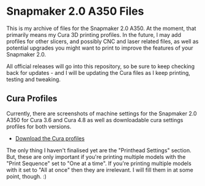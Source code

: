 # Snapmaker 2.0 A350 Files

This is my archive of files for the Snapmaker 2.0 A350. At the moment, that primarily means my Cura 3D printing profiles. In the future, I may add profiles for other slicers, and possibly CNC and laser related files, as well as potential upgrades you might want to print to improve the features of your Snapmaker 2.0.

All official releases will go into this repository, so be sure to keep checking back for updates - and I will be updating the Cura files as I keep printing, testing and tweaking.

## Cura Profiles

Currently, there are screenshots of machine settings for the Snapmaker 2.0 A350 for Cura 3.6 and Cura 4.8 as well as downloadable cura settings profiles for both versions.

- [Download the Cura profiles](https://github.com/Kaouthia/Snapmaker-2/tree/main/Cura%20Profiles)

The only thing I haven't finalised yet are the "Printhead Settings" section. But, these are only important if you're printing multiple models with the "Print Sequence" set to "One at a time". If you're printing multiple models with it set to "All at once" then they are irrelevant. I will fill them in at some point, though. :)

